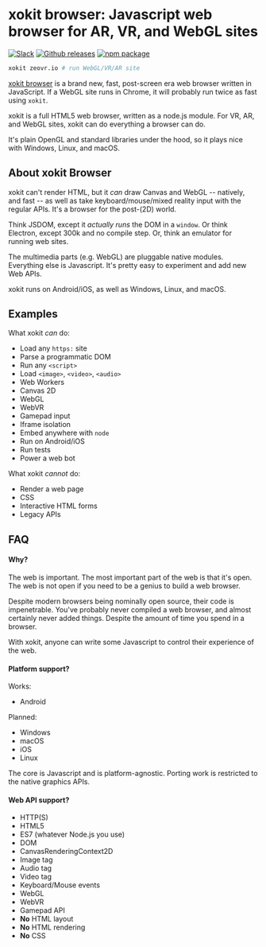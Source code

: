 # xokit browser: Javascript web browser for AR, VR, and WebGL sites

[![Slack](https://exoslack.now.sh/badge.svg)](https://exoslack.now.sh)
[![Github releases](https://img.shields.io/github/downloads/xokit/xokit/total.svg)](https://github.com/xokit/xokit/releases )
[![npm package](https://img.shields.io/npm/v/xokit.svg)](https://www.npmjs.com/package/xokit)

```sh
xokit zeovr.io # run WebGL/VR/AR site
```

[xokit browser](https://exokitbrowser.com) is a brand new, fast, post-screen era web browser written in JavaScript. If a WebGL site runs in Chrome, it will probably run twice as fast using `xokit`.

xokit is a full HTML5 web browser, written as a node.js module. For VR, AR, and WebGL sites, xokit can do everything a browser can do.

It's plain OpenGL and standard libraries under the hood, so it plays nice with Windows, Linux, and macOS.

## About xokit Browser

xokit can't render HTML, but it _can_ draw Canvas and WebGL -- natively, and fast -- as well as take keyboard/mouse/mixed reality input with the regular APIs. It's a browser for the post-(2D) world.

Think JSDOM, except it _actually runs_ the DOM in a `window`. Or think Electron, except 300k and no compile step. Or, think an emulator for running web sites.

The multimedia parts (e.g. WebGL) are pluggable native modules. Everything else is Javascript. It's pretty easy to experiment and add new Web APIs.

xokit runs on Android/iOS, as well as Windows, Linux, and macOS.

## Examples

What xokit *can* do:

- Load any `https:` site
- Parse a programmatic DOM
- Run any `<script>`
- Load `<image>`, `<video>`, `<audio>`
- Web Workers
- Canvas 2D
- WebGL
- WebVR
- Gamepad input
- Iframe isolation
- Embed anywhere with `node`
- Run on Android/iOS
- Run tests
- Power a web bot

What xokit *cannot* do:

- Render a web page
- CSS
- Interactive HTML forms
- Legacy APIs

## FAQ

#### Why?

The web is important. The most important part of the web is that it's open. The web is not open if you need to be a genius to build a web browser.

Despite modern browsers being nominally open source, their code is impenetrable. You've probably never compiled a web browser, and almost certainly never added things. Despite the amount of time you spend in a browser.

With xokit, anyone can write some Javascript to control their experience of the web.

#### Platform support?

Works:

- Android

Planned:

- Windows
- macOS
- iOS
- Linux

The core is Javascript and is platform-agnostic. Porting work is restricted to the native graphics APIs.

#### Web API support?

- HTTP(S)
- HTML5
- ES7 (whatever Node.js you use)
- DOM
- CanvasRenderingContext2D
- Image tag
- Audio tag
- Video tag
- Keyboard/Mouse events
- WebGL
- WebVR
- Gamepad API
- **No** HTML layout
- **No** HTML rendering
- **No** CSS

